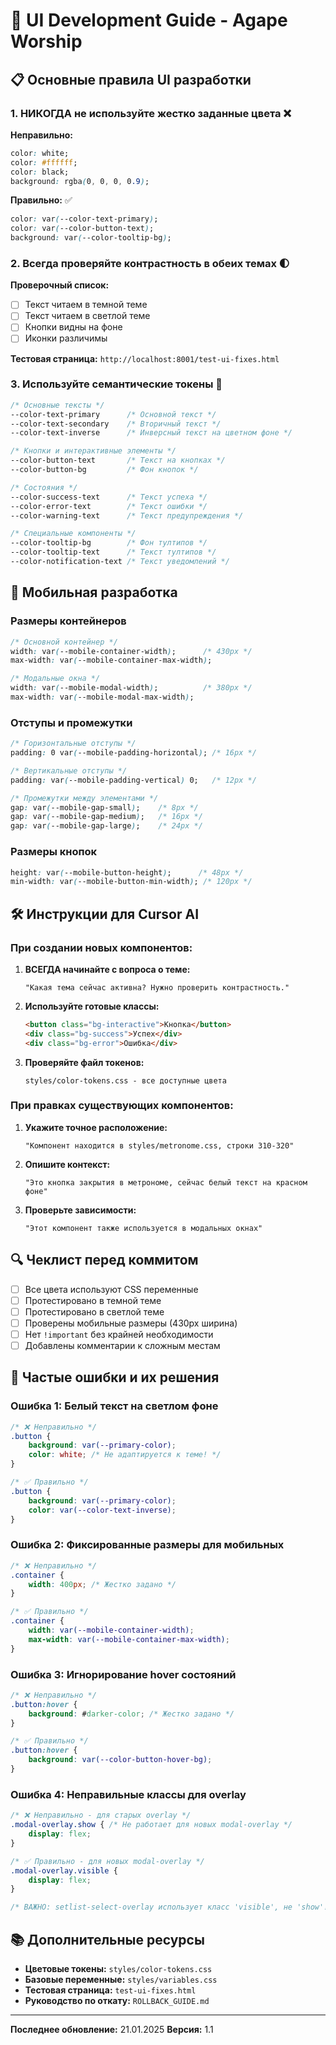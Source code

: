 # 🎨 UI Development Guide - Agape Worship

## 📋 Основные правила UI разработки

### 1. **НИКОГДА не используйте жестко заданные цвета** ❌

**Неправильно:**
```css
color: white;
color: #ffffff;
color: black;
background: rgba(0, 0, 0, 0.9);
```

**Правильно:** ✅
```css
color: var(--color-text-primary);
color: var(--color-button-text);
background: var(--color-tooltip-bg);
```

### 2. **Всегда проверяйте контрастность в обеих темах** 🌓

**Проверочный список:**
- [ ] Текст читаем в темной теме
- [ ] Текст читаем в светлой теме
- [ ] Кнопки видны на фоне
- [ ] Иконки различимы

**Тестовая страница:** `http://localhost:8001/test-ui-fixes.html`

### 3. **Используйте семантические токены** 📝

```css
/* Основные тексты */
--color-text-primary      /* Основной текст */
--color-text-secondary    /* Вторичный текст */
--color-text-inverse      /* Инверсный текст на цветном фоне */

/* Кнопки и интерактивные элементы */
--color-button-text       /* Текст на кнопках */
--color-button-bg         /* Фон кнопок */

/* Состояния */
--color-success-text      /* Текст успеха */
--color-error-text        /* Текст ошибки */
--color-warning-text      /* Текст предупреждения */

/* Специальные компоненты */
--color-tooltip-bg        /* Фон тултипов */
--color-tooltip-text      /* Текст тултипов */
--color-notification-text /* Текст уведомлений */
```

## 📱 Мобильная разработка

### Размеры контейнеров
```css
/* Основной контейнер */
width: var(--mobile-container-width);      /* 430px */
max-width: var(--mobile-container-max-width);

/* Модальные окна */
width: var(--mobile-modal-width);          /* 380px */
max-width: var(--mobile-modal-max-width);
```

### Отступы и промежутки
```css
/* Горизонтальные отступы */
padding: 0 var(--mobile-padding-horizontal); /* 16px */

/* Вертикальные отступы */
padding: var(--mobile-padding-vertical) 0;   /* 12px */

/* Промежутки между элементами */
gap: var(--mobile-gap-small);    /* 8px */
gap: var(--mobile-gap-medium);   /* 16px */
gap: var(--mobile-gap-large);    /* 24px */
```

### Размеры кнопок
```css
height: var(--mobile-button-height);      /* 48px */
min-width: var(--mobile-button-min-width); /* 120px */
```

## 🛠️ Инструкции для Cursor AI

### При создании новых компонентов:

1. **ВСЕГДА начинайте с вопроса о теме:**
   ```
   "Какая тема сейчас активна? Нужно проверить контрастность."
   ```

2. **Используйте готовые классы:**
   ```html
   <button class="bg-interactive">Кнопка</button>
   <div class="bg-success">Успех</div>
   <div class="bg-error">Ошибка</div>
   ```

3. **Проверяйте файл токенов:**
   ```
   styles/color-tokens.css - все доступные цвета
   ```

### При правках существующих компонентов:

1. **Укажите точное расположение:**
   ```
   "Компонент находится в styles/metronome.css, строки 310-320"
   ```

2. **Опишите контекст:**
   ```
   "Это кнопка закрытия в метрономе, сейчас белый текст на красном фоне"
   ```

3. **Проверьте зависимости:**
   ```
   "Этот компонент также используется в модальных окнах"
   ```

## 🔍 Чеклист перед коммитом

- [ ] Все цвета используют CSS переменные
- [ ] Протестировано в темной теме
- [ ] Протестировано в светлой теме
- [ ] Проверены мобильные размеры (430px ширина)
- [ ] Нет `!important` без крайней необходимости
- [ ] Добавлены комментарии к сложным местам

## 🚨 Частые ошибки и их решения

### Ошибка 1: Белый текст на светлом фоне
```css
/* ❌ Неправильно */
.button {
    background: var(--primary-color);
    color: white; /* Не адаптируется к теме! */
}

/* ✅ Правильно */
.button {
    background: var(--primary-color);
    color: var(--color-text-inverse);
}
```

### Ошибка 2: Фиксированные размеры для мобильных
```css
/* ❌ Неправильно */
.container {
    width: 400px; /* Жестко задано */
}

/* ✅ Правильно */
.container {
    width: var(--mobile-container-width);
    max-width: var(--mobile-container-max-width);
}
```

### Ошибка 3: Игнорирование hover состояний
```css
/* ❌ Неправильно */
.button:hover {
    background: #darker-color; /* Жестко задано */
}

/* ✅ Правильно */
.button:hover {
    background: var(--color-button-hover-bg);
}
```

### Ошибка 4: Неправильные классы для overlay
```css
/* ❌ Неправильно - для старых overlay */
.modal-overlay.show { /* Не работает для новых modal-overlay */
    display: flex;
}

/* ✅ Правильно - для новых modal-overlay */
.modal-overlay.visible {
    display: flex;
}

/* ВАЖНО: setlist-select-overlay использует класс 'visible', не 'show'! */
```

## 📚 Дополнительные ресурсы

- **Цветовые токены:** `styles/color-tokens.css`
- **Базовые переменные:** `styles/variables.css`
- **Тестовая страница:** `test-ui-fixes.html`
- **Руководство по откату:** `ROLLBACK_GUIDE.md`

---

**Последнее обновление:** 21.01.2025
**Версия:** 1.1